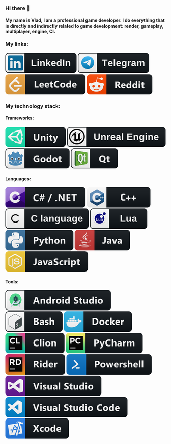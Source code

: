 ### Hi there 👋

####  My name is Vlad, I am a professional game developer. I do everything that is directly and indirectly related to game development: render, gameplay, multiplayer, engine, CI.  


### My links:
<a href="https://www.linkedin.com/in/zeroforazone/"><img src="svg/Social/linkedin.svg" style="vertical-align:top margin:6px 4px"></a>
<a href="https://t.me/zeroforazone"><img src="svg/Social/telegram.svg" style="vertical-align:top margin:6px 4px"></a>
<a href="https://leetcode.com/zeroforazone_dev/"><img src="svg/Social/leetcode.svg" style="vertical-align:top margin:6px 4px"></a>
<a href="https://www.reddit.com/user/zeroforazone"><img src="svg/Social/reddit.svg" style="vertical-align:top margin:6px 4px"></a>

### My technology stack:
#### Frameworks:
<a href="#"><img src="svg/Frameworks/unity.svg" style="vertical-align:top margin:6px 4px"></a>
<a href="#"><img src="svg/Frameworks/ue.svg" style="vertical-align:top margin:6px 4px"></a>
<a href="#"><img src="svg/Frameworks/godot.svg" style="vertical-align:top margin:6px 4px"></a>
<a href="#"><img src="svg/Frameworks/qt.svg" style="vertical-align:top margin:6px 4px"></a>

#### Languages:
<a href="#"><img src="svg/Languages/csharp_dotnet.svg" style="vertical-align:top margin:6px 4px"></a>
<a href="#"><img src="svg/Languages/cpp.svg" style="vertical-align:top margin:6px 4px"></a>
<a href="#"><img src="svg/Languages/c.svg" style="vertical-align:top margin:6px 4px"></a>
<a href="#"><img src="svg/Languages/lua.svg" style="vertical-align:top margin:6px 4px"></a>
<a href="#"><img src="svg/Languages/python.svg" style="vertical-align:top margin:6px 4px"></a>
<a href="#"><img src="svg/Languages/java.svg" style="vertical-align:top margin:6px 4px"></a>
<a href="#"><img src="svg/Languages/js.svg" style="vertical-align:top margin:6px 4px"></a>

#### Tools:
<a href="#"><img src="svg/Tools/android_studio.svg" style="vertical-align:top margin:6px 4px"></a>
<a href="#"><img src="svg/Tools/bash.svg" style="vertical-align:top margin:6px 4px"></a>
<a href="#"><img src="svg/Tools/docker.svg" style="vertical-align:top margin:6px 4px"></a>
<a href="#"><img src="svg/Tools/jetbrains_clion.svg" style="vertical-align:top margin:6px 4px"></a>
<a href="#"><img src="svg/Tools/jetbrains_pycharm.svg" style="vertical-align:top margin:6px 4px"></a>
<a href="#"><img src="svg/Tools/jetbrains_rider.svg" style="vertical-align:top margin:6px 4px"></a>
<a href="#"><img src="svg/Tools/powershell.svg" style="vertical-align:top margin:6px 4px"></a>
<a href="#"><img src="svg/Tools/visualstudio.svg" style="vertical-align:top margin:6px 4px"></a>
<a href="#"><img src="svg/Tools/visualstudio_code.svg" style="vertical-align:top margin:6px 4px"></a>
<a href="#"><img src="svg/Tools/xcode.svg" style="vertical-align:top margin:6px 4px"></a>
